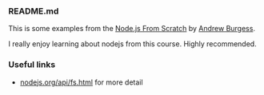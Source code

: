### README.md

This is some examples from the [Node.js From Scratch](http://code.tutsplus.com/courses/nodejs-from-scratch)
by [Andrew Burgess](http://tutsplus.com/authors/andrew-burgess).

I really enjoy learning about nodejs from this course. Highly recommended.

### Useful links

- [nodejs.org/api/fs.html](nodejs.org/api/fs.html) for more detail



